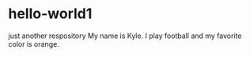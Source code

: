 # hello-world1
just another respository
My name is Kyle. I play football and my favorite color is orange.
